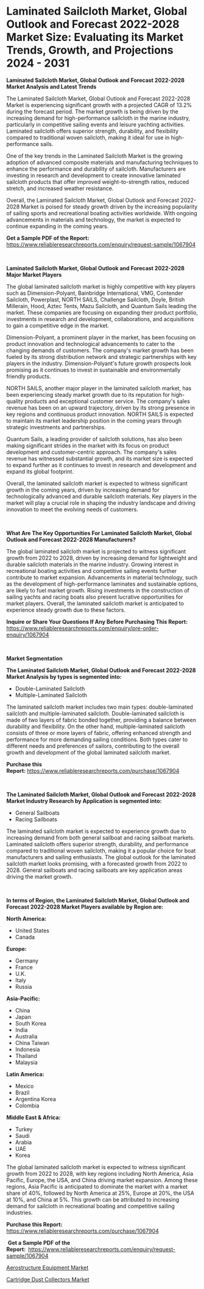 <p><h1>Laminated Sailcloth Market, Global Outlook and Forecast 2022-2028 Market Size: Evaluating its Market Trends, Growth, and Projections 2024 - 2031</h1></p><p><strong>Laminated Sailcloth Market, Global Outlook and Forecast 2022-2028 Market Analysis and Latest Trends</strong></p>
<p><p>The Laminated Sailcloth Market, Global Outlook and Forecast 2022-2028 Market is experiencing significant growth with a projected CAGR of 13.2% during the forecast period. The market growth is being driven by the increasing demand for high-performance sailcloth in the marine industry, particularly in competitive sailing events and leisure yachting activities. Laminated sailcloth offers superior strength, durability, and flexibility compared to traditional woven sailcloth, making it ideal for use in high-performance sails.</p><p>One of the key trends in the Laminated Sailcloth Market is the growing adoption of advanced composite materials and manufacturing techniques to enhance the performance and durability of sailcloth. Manufacturers are investing in research and development to create innovative laminated sailcloth products that offer improved weight-to-strength ratios, reduced stretch, and increased weather resistance.</p><p>Overall, the Laminated Sailcloth Market, Global Outlook and Forecast 2022-2028 Market is poised for steady growth driven by the increasing popularity of sailing sports and recreational boating activities worldwide. With ongoing advancements in materials and technology, the market is expected to continue expanding in the coming years.</p></p>
<p><strong>Get a Sample PDF of the Report:&nbsp;</strong> <a href="https://www.reliableresearchreports.com/enquiry/request-sample/1067904">https://www.reliableresearchreports.com/enquiry/request-sample/1067904</a></p>
<p>&nbsp;</p>
<p><strong>Laminated Sailcloth Market, Global Outlook and Forecast 2022-2028 Major Market Players</strong></p>
<p><p>The global laminated sailcloth market is highly competitive with key players such as Dimension-Polyant, Bainbridge International, VMG, Contender Sailcloth, Powerplast, NORTH SAILS, Challenge Sailcloth, Doyle, British Millerain, Hood, Aztec Tents, Mazu Sailcloth, and Quantum Sails leading the market. These companies are focusing on expanding their product portfolio, investments in research and development, collaborations, and acquisitions to gain a competitive edge in the market.</p><p>Dimension-Polyant, a prominent player in the market, has been focusing on product innovation and technological advancements to cater to the changing demands of customers. The company's market growth has been fueled by its strong distribution network and strategic partnerships with key players in the industry. Dimension-Polyant's future growth prospects look promising as it continues to invest in sustainable and environmentally friendly products.</p><p>NORTH SAILS, another major player in the laminated sailcloth market, has been experiencing steady market growth due to its reputation for high-quality products and exceptional customer service. The company's sales revenue has been on an upward trajectory, driven by its strong presence in key regions and continuous product innovation. NORTH SAILS is expected to maintain its market leadership position in the coming years through strategic investments and partnerships.</p><p>Quantum Sails, a leading provider of sailcloth solutions, has also been making significant strides in the market with its focus on product development and customer-centric approach. The company's sales revenue has witnessed substantial growth, and its market size is expected to expand further as it continues to invest in research and development and expand its global footprint.</p><p>Overall, the laminated sailcloth market is expected to witness significant growth in the coming years, driven by increasing demand for technologically advanced and durable sailcloth materials. Key players in the market will play a crucial role in shaping the industry landscape and driving innovation to meet the evolving needs of customers.</p></p>
<p>&nbsp;</p>
<p><strong>What Are The Key Opportunities For Laminated Sailcloth Market, Global Outlook and Forecast 2022-2028 Manufacturers?</strong></p>
<p><p>The global laminated sailcloth market is projected to witness significant growth from 2022 to 2028, driven by increasing demand for lightweight and durable sailcloth materials in the marine industry. Growing interest in recreational boating activities and competitive sailing events further contribute to market expansion. Advancements in material technology, such as the development of high-performance laminates and sustainable options, are likely to fuel market growth. Rising investments in the construction of sailing yachts and racing boats also present lucrative opportunities for market players. Overall, the laminated sailcloth market is anticipated to experience steady growth due to these factors.</p></p>
<p><strong>Inquire or Share Your Questions If Any Before Purchasing This Report:</strong> <a href="https://www.reliableresearchreports.com/enquiry/pre-order-enquiry/1067904">https://www.reliableresearchreports.com/enquiry/pre-order-enquiry/1067904</a></p>
<p>&nbsp;</p>
<p><strong>Market Segmentation</strong></p>
<p><strong>The Laminated Sailcloth Market, Global Outlook and Forecast 2022-2028 Market Analysis by types is segmented into:</strong></p>
<p><ul><li>Double-Laminated Sailcloth</li><li>Multiple-Laminated Sailcloth</li></ul></p>
<p><p>The laminated sailcloth market includes two main types: double-laminated sailcloth and multiple-laminated sailcloth. Double-laminated sailcloth is made of two layers of fabric bonded together, providing a balance between durability and flexibility. On the other hand, multiple-laminated sailcloth consists of three or more layers of fabric, offering enhanced strength and performance for more demanding sailing conditions. Both types cater to different needs and preferences of sailors, contributing to the overall growth and development of the global laminated sailcloth market.</p></p>
<p><strong>Purchase this Report:&nbsp;</strong><a href="https://www.reliableresearchreports.com/purchase/1067904">https://www.reliableresearchreports.com/purchase/1067904</a></p>
<p>&nbsp;</p>
<p><strong>The Laminated Sailcloth Market, Global Outlook and Forecast 2022-2028 Market Industry Research by Application is segmented into:</strong></p>
<p><ul><li>General Sailboats</li><li>Racing Sailboats</li></ul></p>
<p><p>The laminated sailcloth market is expected to experience growth due to increasing demand from both general sailboat and racing sailboat markets. Laminated sailcloth offers superior strength, durability, and performance compared to traditional woven sailcloth, making it a popular choice for boat manufacturers and sailing enthusiasts. The global outlook for the laminated sailcloth market looks promising, with a forecasted growth from 2022 to 2028. General sailboats and racing sailboats are key application areas driving the market growth.</p></p>
<p>&nbsp;</p>
<p><strong>In terms of Region, the Laminated Sailcloth Market, Global Outlook and Forecast 2022-2028 Market Players available by Region are:</strong></p>
<p>
    <p> <strong> North America: </strong>
        <ul>
            <li>United States</li>
            <li>Canada</li>
        </ul>
        </p> 
    <p> <strong> Europe: </strong>
        <ul>
            <li>Germany</li>
            <li>France</li>
            <li>U.K.</li>
            <li>Italy</li>
            <li>Russia</li>
        </ul>
        </p> 
    <p> <strong> Asia-Pacific: </strong>
        <ul>
            <li>China</li>
            <li>Japan</li>
            <li>South Korea</li>
            <li>India</li>
            <li>Australia</li>
            <li>China Taiwan</li>
            <li>Indonesia</li>
            <li>Thailand</li>
            <li>Malaysia</li>
        </ul>
        </p> 
    <p> <strong> Latin America: </strong>
        <ul>
            <li>Mexico</li>
            <li>Brazil</li>
            <li>Argentina Korea</li>
            <li>Colombia</li>
        </ul>
        </p> 
    <p> <strong> Middle East & Africa: </strong>
        <ul>
            <li>Turkey</li>
            <li>Saudi</li>
            <li>Arabia</li>
            <li>UAE</li>
            <li>Korea</li>
        </ul>
    </p>
    </p>
<p><p>The global laminated sailcloth market is expected to witness significant growth from 2022 to 2028, with key regions including North America, Asia Pacific, Europe, the USA, and China driving market expansion. Among these regions, Asia Pacific is anticipated to dominate the market with a market share of 40%, followed by North America at 25%, Europe at 20%, the USA at 10%, and China at 5%. This growth can be attributed to increasing demand for sailcloth in recreational boating and competitive sailing industries.</p></p>
<p><strong>Purchase this Report: </strong><a href="https://www.reliableresearchreports.com/purchase/1067904">https://www.reliableresearchreports.com/purchase/1067904</a></p>
<p>&nbsp;<strong>Get a Sample PDF of the Report:&nbsp;&nbsp;</strong><a href="https://www.reliableresearchreports.com/enquiry/request-sample/1067904">https://www.reliableresearchreports.com/enquiry/request-sample/1067904</a></p>
<p><strong></strong></p>
<p><p><a href="https://medium.com/@rosiekuhn_28077/aerostructure-equipment-market-analysis-its-cagr-market-segmentation-and-global-industry-overview-7bd10ee94590">Aerostructure Equipment Market</a></p><p><a href="https://medium.com/@rosiekuhn_28077/cartridge-dust-collectors-market-share-evolution-and-market-growth-trends-2024-2031-f411f9002570">Cartridge Dust Collectors Market</a></p></p>